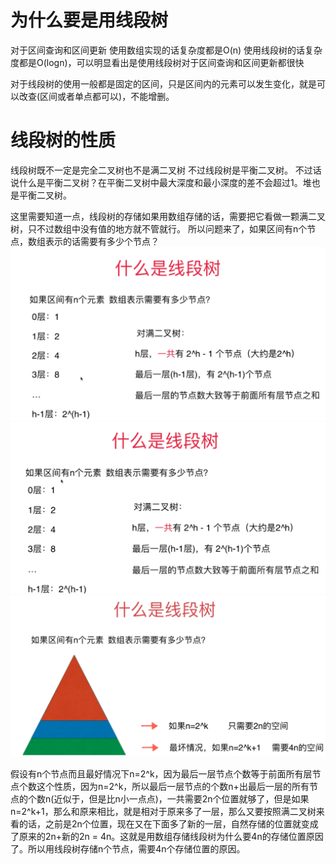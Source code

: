 # 为什么要是用线段树
对于区间查询和区间更新
使用数组实现的话复杂度都是O(n)
使用线段树的话复杂度都是O(logn)，可以明显看出是使用线段树对于区间查询和区间更新都很快

对于线段树的使用一般都是固定的区间，只是区间内的元素可以发生变化，就是可以改查(区间或者单点都可以)，不能增删。

# 线段树的性质
线段树既不一定是完全二叉树也不是满二叉树
不过线段树是平衡二叉树。
不过话说什么是平衡二叉树？在平衡二叉树中最大深度和最小深度的差不会超过1。堆也是平衡二叉树。

这里需要知道一点，线段树的存储如果用数组存储的话，需要把它看做一颗满二叉树，只不过数组中没有值的地方就不管就行。
所以问题来了，如果区间有n个节点，数组表示的话需要有多少个节点？
![](线段树的节点个数的性质.png)
![](线段树节点个数性质2.png)
![](线段树节点个数性质3.png)

假设有n个节点而且最好情况下n=2^k，因为最后一层节点个数等于前面所有层节点个数这个性质，因为n=2^k，所以最后一层节点的个数n+出最后一层的所有节点的个数n(近似于，但是比n小一点点)，一共需要2n个位置就够了，但是如果n=2^k+1，那么和原来相比，就是相对于原来多了一层，那么又要按照满二叉树来看的话，之前是2n个位置，现在又在下面多了新的一层，自然存储的位置就变成了原来的2n+新的2n = 4n。这就是用数组存储线段树为什么要4n的存储位置原因了。所以用线段树存储n个节点，需要4n个存储位置的原因。






